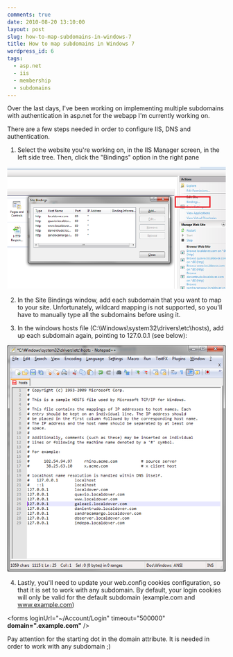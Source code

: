 ```yaml
---
comments: true
date: 2010-08-20 13:10:00
layout: post
slug: how-to-map-subdomains-in-windows-7
title: How to map subdomains in Windows 7
wordpress_id: 6
tags:
  - asp.net
  - iis
  - membership
  - subdomains
---
```


Over the last days, I've been working on implementing multiple subdomains with authentication in asp.net for the webapp I'm currently working on.

There are a few steps needed in order to configure IIS, DNS and authentication.

1. Select the website you're working on, in the IIS Manager screen, in the left side tree. Then, click the "Bindings" option in the right pane

![](/images/2010/8/bindings.png)

2. In the Site Bindings window, add each subdomain that you want to map to your site. Unfortunately, wildcard mapping is not supported, so you'll have to manually type all the subdomains before using it.

3. In the windows hosts file (C:\Windows\system32\drivers\etc\hosts), add up each subdomain again, pointing to 127.0.0.1 (see below):

![](/images/2010/8/hosts.png)

4. Lastly, you'll need to update your web.config cookies configuration, so that it is set to work with any subdomain. By default, your login cookies will only be valid for the default subdomain (example.com and www.example.com)

<authentication mode="Forms">

<forms loginUrl="~/Account/Login" timeout="500000" **domain=".example.com"** />

</authentication>

Pay attention for the starting dot in the domain attribute. It is needed in order to work with any subdomain ;)
